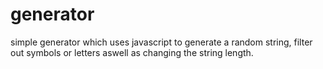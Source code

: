 # generator

simple generator which uses javascript to generate a random string, filter out symbols or letters aswell as changing the string length.
